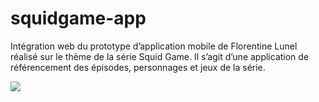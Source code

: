 # squidgame-app
Intégration web du prototype d’application mobile de Florentine Lunel réalisé sur le thème de la série Squid Game. Il s’agit d’une application de référencement des épisodes, personnages et jeux de la série.

![](https://cdn.discordapp.com/attachments/774340712585625603/906913185238491206/unknown.png)
